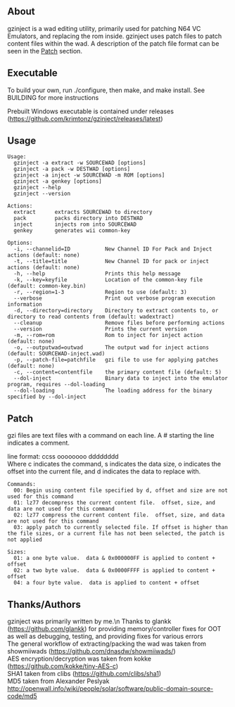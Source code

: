 ## About

gzinject is a wad editing utility, primarily used for patching N64 VC Emulators, and replacing the rom inside.  gzinject uses patch files to patch content files within the wad. A description of the patch file format can be seen in the [Patch](#Patch) section.  

## Executable 

To build your own, run ./configure, then make, and make install. See BUILDING for more instructions

Prebuilt Windows executable is contained under releases (https://github.com/krimtonz/gzinject/releases/latest)

## Usage 
```
Usage:
  gzinject -a extract -w SOURCEWAD [options]
  gzinject -a pack -w DESTWAD [options]
  gzinject -a inject -w SOURCEWAD -m ROM [options]
  gzinject -a genkey [options]
  gzinject --help
  gzinject --version

Actions:
  extract      extracts SOURCEWAD to directory
  pack         packs directory into DESTWAD
  inject       injects rom into SOURCEWAD
  genkey       generates wii common-key

Options:
  -i, --channelid=ID           New Channel ID For Pack and Inject actions (default: none)
  -t, --title=title            New Channel ID for pack or inject actions (default: none)
  -h, --help                   Prints this help message
  -k, --key=keyfile            Location of the common-key file (default: common-key.bin)
  -r, --region=1-3             Region to use (default: 3)
  --verbose                    Print out verbose program execution information
  -d, --directory=directory    Directory to extract contents to, or directory to read contents from (default: wadextract)
  --cleanup                    Remove files before performing actions
  --version                    Prints the current version
  -m, --rom=rom                Rom to inject for inject action (default: none)
  -o, --outputwad=outwad       The output wad for inject actions (default: SOURCEWAD-inject.wad)
  -p, --patch-file=patchfile   gzi file to use for applying patches (default: none)
  -c, --content=contentfile    the primary content file (default: 5)
  --dol-inject                 Binary data to inject into the emulator program, requires --dol-loading
  --dol-loading                The loading address for the binary specified by --dol-inject
```

## Patch
gzi files are text files with a command on each line.  A # starting the line indicates a comment.

line format:
ccss oooooooo dddddddd\
Where c indicates the command, s indicates the data size, o indicates the offset into the current file, and d indicates the data to replace with.

```
Commands:
  00: Begin using content file specified by d, offset and size are not used for this command
  01: lz77 decompress the current content file.  offset, size, and data are not used for this command
  02: lz77 compress the current content file.  offset, size, and data are not used for this command
  03: apply patch to currently selected file. If offset is higher than the file sizes, or a current file has not been selected, the patch is not applied

Sizes:
  01: a one byte value.  data & 0x000000FF is applied to content + offset
  02: a two byte value.  data & 0x0000FFFF is applied to content + offset
  04: a four byte value.  data is applied to content + offset
```


## Thanks/Authors

gzinject was primarily written by me.\n
Thanks to glankk (https://github.com/glankk) for providing memory/controller fixes for OOT as well as debugging, testing, and providing fixes for various errors\
The general workflow of extracting/packing the wad was taken from showmiiwads (https://github.com/dnasdw/showmiiwads/)\
AES encryption/decryption was taken from kokke (https://github.com/kokke/tiny-AES-c)\
SHA1 taken from clibs (https://github.com/clibs/sha1)\
MD5 taken from Alexander Peslyak http://openwall.info/wiki/people/solar/software/public-domain-source-code/md5
